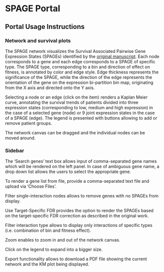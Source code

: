 # SPAGE Portal
## Portal Usage Instructions
### Network and survival plots
The SPAGE network visualizes the Survival Associated Pairwise Gene Expression States (SPAGEs) identified by the [original manuscript](https://doi.org/10.1101/253120). Each node corresponds to a gene and each edge corresponds to a SPAGE of specific type. The SPAGE type, corresponding to a bin and direction of effect on fitness, is annotated by color and edge style. Edge thickness represents the significance of the SPAGE, while the direction of the edge represents the orientation of the gene on the expression bi-partition bin map, originating from the X axis and directed onto the Y axis.

Selecting a node or an edge (click on the item) renders a Kaplan Meier curve, annotating the survival trends of patients divided into three expression states (corresponding to low, medium and high expression) in the case of a selected gene (node) or 9 joint expression states in the case of a SPAGE (edge). The legend is presented with buttons allowing to add or remove patient groups.

The network canvas can be dragged and the individual nodes can be moved around.

### Sidebar
The ‘Search genes’ text box allows input of comma-separated gene names which will be rendered on the left panel. In case of ambiguous gene name, a drop down list allows the users to select the appropriate gene.

To render a gene list from file, provide a comma-separated text file and upload via ‘Choose Files’.

Filter single-interaction nodes allows to remove genes with no SPAGEs from display.

Use Target-Specific FDR provides the option to render the SPAGEs based on the target-specific FDR correction as described in the original work.

Filter interaction type allows to display only interactions of specific types (i.e. combination of bin and fitness effect).

Zoom enables to zoom in and out of the network canvas.

Click on the legend to expand into a bigger size.

Export functionality allows to download a PDF file showing the current network and the KM plot being displayed.
